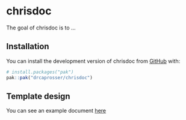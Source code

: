 
<!-- README.md is generated from README.Rmd. Please edit that file -->

# chrisdoc

<!-- badges: start -->

<!-- badges: end -->

The goal of chrisdoc is to …

## Installation

You can install the development version of chrisdoc from
[GitHub](https://github.com/) with:

``` r
# install.packages("pak")
pak::pak("drcaprosser/chrisdoc")
```

## Template design

You can see an example document
[here](inst/examples/chrisdoc_example.pdf?raw=1)
